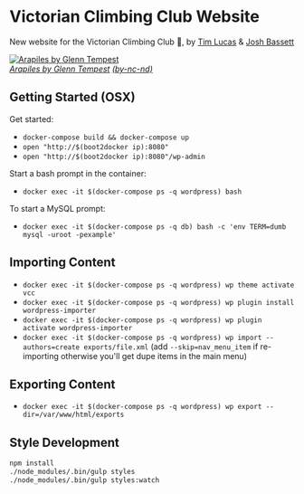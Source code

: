 # Victorian Climbing Club Website

New website for the Victorian Climbing Club :muscle:, by [Tim Lucas](https://github.com/toolmantim) & [Josh Bassett](https://github.com/nullobject)

[![Arapiles by Glenn Tempest](http://i.imgur.com/jynMzO8.jpg)](http://osp.com.au/?p=294) <br> *[Arapiles by Glenn Tempest](http://osp.com.au/?p=294) [(by-nc-nd)](http://creativecommons.org/licenses/by-nc-nd/3.0/)*

## Getting Started (OSX)

Get started:

* `docker-compose build && docker-compose up`
* `open "http://$(boot2docker ip):8080"`
* `open "http://$(boot2docker ip):8080"/wp-admin`

Start a bash prompt in the container:

* `docker exec -it $(docker-compose ps -q wordpress) bash`

To start a MySQL prompt:

* `docker exec -it $(docker-compose ps -q db) bash -c 'env TERM=dumb mysql -uroot -pexample'`

## Importing Content

* `docker exec -it $(docker-compose ps -q wordpress) wp theme activate vcc`
* `docker exec -it $(docker-compose ps -q wordpress) wp plugin install wordpress-importer`
* `docker exec -it $(docker-compose ps -q wordpress) wp plugin activate wordpress-importer`
* `docker exec -it $(docker-compose ps -q wordpress) wp import --authors=create exports/file.xml` (add `--skip=nav_menu_item` if re-importing otherwise you'll get dupe items in the main menu)

## Exporting Content

* `docker exec -it $(docker-compose ps -q wordpress) wp export --dir=/var/www/html/exports`

## Style Development

```bash
npm install
./node_modules/.bin/gulp styles
./node_modules/.bin/gulp styles:watch
```
